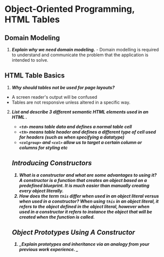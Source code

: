 # Object-Oriented Programming, HTML Tables

## Domain Modeling

1. **_Explain why we need domain modeling._** - Domain modelling is required to understand and communicate the problem that the application is intended to solve.

## HTML Table Basics

1. **_Why should tables not be used for page layouts?_**

- A screen reader's output will be confused
- Tables are not responsive unless altered in a specific way.

2. **_List and describe 3 different semantic HTML elements used in an HTML <table>._**

- `<td>` means table data and defines a normal table cell
- `<th>` means table header and defines a different type of cell used for headers (such as when specifying a datatype)
- `<colgroup>` and `<col>` allow us to target a certain column or columns for styling etc

## Introducing Constructors

1. **_What is a constructor and what are some advantages to using it?_** A constructor is a function that creates an object based on a predefined blueprint. It is much easier than manually creating every object literally.
2. **_How does the term `this` differ when used in an object literal versus when used in a constructor?_** When using `this` in an object literal, it refers to the object defined in the object literal, however when used in a constructor it refers to instance the object that will be created when the function is called.

## Object Prototypes Using A Constructor

1. **_Explain prototypes and inheritance via an analogy from your previous work experience. _**
